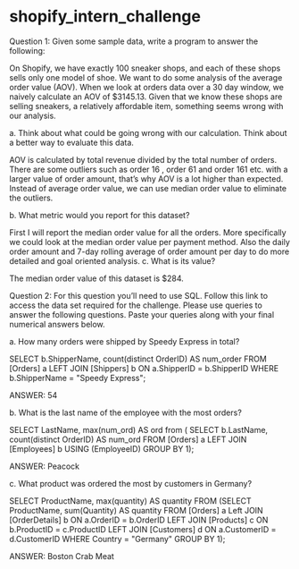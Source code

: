 # shopify_intern_challenge

Question 1: Given some sample data, write a program to answer the following: 

On Shopify, we have exactly 100 sneaker shops, and each of these shops sells only one model of shoe. We want to do some analysis of the average order value (AOV). When we look at orders data over a 30 day window, we naively calculate an AOV of $3145.13. Given that we know these shops are selling sneakers, a relatively affordable item, something seems wrong with our analysis. 

a. Think about what could be going wrong with our calculation. Think about a better way to evaluate this data. 

AOV is calculated by total revenue divided by the total number of orders. There are some outliers such as order 16 , order 61 and order 161 etc. with a larger value of order amount, that’s why AOV is a lot higher than expected. Instead of average order value, we can use median order value to eliminate the outliers. 

b. What metric would you report for this dataset?

First I will report the median order value for all the orders. More specifically we could look at the median order value per payment method. Also the daily order amount and 7-day rolling average of order amount per day to do more detailed and goal oriented analysis. 
c. What is its value?

The median order value of this dataset is $284.

Question 2: For this question you’ll need to use SQL. Follow this link to access the data set required for the challenge. Please use queries to answer the following questions. Paste your queries along with your final numerical answers below.

a. How many orders were shipped by Speedy Express in total?

SELECT b.ShipperName, count(distinct OrderID) AS num_order FROM [Orders] a 
LEFT JOIN [Shippers] b ON a.ShipperID = b.ShipperID
WHERE b.ShipperName = "Speedy Express";

ANSWER: 54

b. What is the last name of the employee with the most orders?

SELECT LastName, max(num_ord) AS ord from (
SELECT b.LastName, count(distinct OrderID) AS num_ord FROM [Orders] a LEFT JOIN [Employees] b USING (EmployeeID)
GROUP BY 1);

ANSWER: Peacock

c. What product was ordered the most by customers in Germany?

SELECT ProductName, max(quantity) AS quantity FROM (SELECT ProductName, sum(Quantity) AS quantity FROM [Orders] a Left JOIN [OrderDetails] b ON a.OrderID = b.OrderID LEFT JOIN [Products] c ON b.ProductID = c.ProductID LEFT JOIN 
[Customers] d ON a.CustomerID = d.CustomerID
WHERE Country = "Germany"
GROUP BY 1);

ANSWER: Boston Crab Meat
